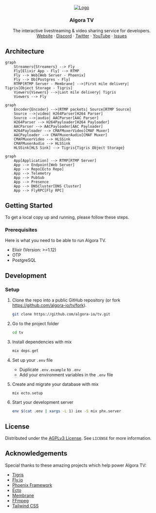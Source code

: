 <!-- PROJECT LOGO -->
<p align="center">
  <a href="https://github.com/algora-io/tv">
   <img src="https://user-images.githubusercontent.com/17045339/231901505-2936b331-3716-4418-9386-4a5d9cb694ba.svg" alt="Logo">
  </a>

  <h3 align="center">Algora TV</h3>

  <p align="center">
    The interactive livestreaming & video sharing service for developers.
    <br />
    <a href="https://tv.algora.io">Website</a>
    ·
    <a href="https://algora.io/discord">Discord</a>
    ·
    <a href="https://twitter.com/algoraio">Twitter</a>
    ·
    <a href="https://www.youtube.com/@algora-io">YouTube</a>
    ·
    <a href="https://github.com/algora-io/tv/issues">Issues</a>
  </p>
</p>

## Architecture

```mermaid
graph
    Streamers{Streamers} --> Fly
    Fly[Elixir App - Fly] --> RTMP
    Fly --> Web[Web Server - Phoenix]
    Fly --> Db[Postgres - Fly]
    RTMP[RTMP Server - Membrane] -->|First mile delivery| Tigris[Object Storage - Tigris]
    Viewers{Viewers} -->|Last mile delivery| Tigris
    Viewers --> Fly
```

```mermaid
graph
    Encoder{Encoder} -->|RTMP packets| Source[RTMP Source]
    Source -->|video| H264Parser[H264 Parser]
    Source -->|audio| AACParser[AAC Parser]
    H264Parser --> H264Payloader[H264 Payloader]
    AACParser --> AACPayloader[AAC Payloader]
    H264Payloader --> CMAFMuxerVideo[CMAF Muxer]
    AACPayloader --> CMAFMuxerAudio[CMAF Muxer]
    CMAFMuxerVideo --> HLSSink
    CMAFMuxerAudio --> HLSSink
    HLSSink[HLS Sink] --> Tigris{Tigris Object Storage}
```

```mermaid
graph
    App[Application] --> RTMP[RTMP Server]
    App --> Endpoint[Web Server]
    App --> Repo[Ecto Repo]
    App --> Telemetry
    App --> PubSub
    App --> Presence
    App --> DNSCluster[DNS Cluster]
    App --> FlyRPC[Fly RPC]
```

<!-- GETTING STARTED -->

## Getting Started

To get a local copy up and running, please follow these steps.

### Prerequisites

Here is what you need to be able to run Algora TV.

- Elixir (Version: >=1.12)
- OTP
- PostgreSQL

## Development

### Setup

1. Clone the repo into a public GitHub repository (or fork https://github.com/algora-io/tv/fork).

   ```sh
   git clone https://github.com/algora-io/tv.git
   ```

2. Go to the project folder

   ```sh
   cd tv
   ```

3. Install dependencies with mix

   ```sh
   mix deps.get
   ```

4. Set up your `.env` file

   - Duplicate `.env.example` to `.env`
   - Add your environment variables in the `.env` file

5. Create and migrate your database with mix

   ```sh
   mix ecto.setup
   ```

6. Start your development server

   ```sh
   env $(cat .env | xargs -L 1) iex -S mix phx.server
   ```

<!-- LICENSE -->

## License

Distributed under the [AGPLv3 License](https://github.com/algora-io/tv/blob/main/LICENSE). See `LICENSE` for more information.

<!-- ACKNOWLEDGEMENTS -->

## Acknowledgements

Special thanks to these amazing projects which help power Algora TV:

- [Tigris](https://www.tigrisdata.com/)
- [Fly.io](https://fly.io/)
- [Phoenix Framework](https://www.phoenixframework.org/)
- [Ecto](https://github.com/elixir-ecto/ecto)
- [Membrane](https://membrane.stream/)
- [FFmpeg](https://ffmpeg.org/)
- [Tailwind CSS](https://tailwindcss.com/)
